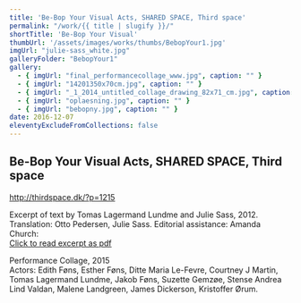 ```yaml
---
title: 'Be-Bop Your Visual Acts, SHARED SPACE, Third space'
permalink: "/work/{{ title | slugify }}/"
shortTitle: 'Be-Bop Your Visual'
thumbUrl: '/assets/images/works/thumbs/BebopYour1.jpg'
imgUrl: "julie-sass_white.jpg"
galleryFolder: "BebopYour1"
gallery:
  - { imgUrl: "final_performancecollage_www.jpg", caption: "" }
  - { imgUrl: "14201350x70cm.jpg", caption: "" }
  - { imgUrl: "_1_2014_untitled_collage_drawing_82x71_cm.jpg", caption: "" }
  - { imgUrl: "oplaesning.jpg", caption: "" }
  - { imgUrl: "bebopny.jpg", caption: "" }
date: 2016-12-07
eleventyExcludeFromCollections: false
---
```



<div class="Txt">
  <h2>Be-Bop Your Visual Acts, SHARED SPACE, Third space</h2>
  <p><a href="http://thirdspace.dk/?p=1215" target="_blank">http://thirdspace.dk/?p=1215</a></p>
  <p>Excerpt of text by Tomas Lagermand Lundme and Julie Sass, 2012.<br>
  Translation: Otto Pedersen, Julie Sass. Editorial assistance: Amanda Church:<br><a href="https://juliesass.dk/sites/default/files/js-tll_eng_2012_final_excerpt_reading_2015ac._21.8.15.pdf" target="_blank">Click to read excerpt as pdf</a></p>
  <p>Performance Collage, 2015<br>
  Actors:&nbsp;Edith Føns, Esther Føns, Ditte Maria Le-Fevre, Courtney J Martin, Tomas Lagermand Lundme, Jakob Føns, Suzette Gemzøe, Stense Andrea Lind Valdan, Malene Landgreen, James Dickerson, Kristoffer Ørum.<br>
  &nbsp;</p>
</div>